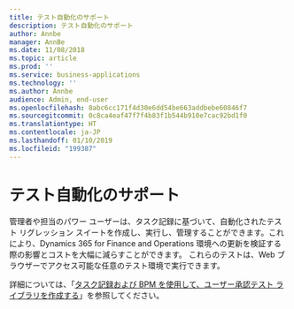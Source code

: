 ```yaml
---
title: テスト自動化のサポート
description: テスト自動化のサポート
author: Annbe
manager: AnnBe
ms.date: 11/08/2018
ms.topic: article
ms.prod: ''
ms.service: business-applications
ms.technology: ''
ms.author: Annbe
audience: Admin, end-user
ms.openlocfilehash: 8abc6cc171f4d30e6dd54be663addbebe60846f7
ms.sourcegitcommit: 0c8ca4eaf47f7f4b83f1b544b910e7cac92bd1f0
ms.translationtype: HT
ms.contentlocale: ja-JP
ms.lasthandoff: 01/10/2019
ms.locfileid: "199387"
---
```

#  <a name="test-automation-support"></a>テスト自動化のサポート

管理者や担当のパワー ユーザーは、タスク記録に基づいて、自動化されたテスト リグレッション スイートを作成し、実行し、管理することができます。これにより、Dynamics 365 for Finance and Operations 環境への更新を検証する際の影響とコストを大幅に減らすことができます。 これらのテストは、Web ブラウザーでアクセス可能な任意のテスト環境で実行できます。

詳細については、「[タスク記録および BPM を使用して、ユーザー承認テスト ライブラリを作成する](https://docs.microsoft.com/en-us/dynamics365/unified-operations/dev-itpro/lifecycle-services/using-task-guides-and-bpm-to-create-user-acceptance-tests)」を参照してください。
